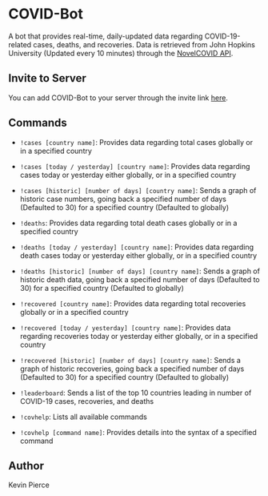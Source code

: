 # COVID-Bot
A bot that provides real-time, daily-updated data regarding COVID-19-related cases, deaths, and recoveries. Data is retrieved from John Hopkins University (Updated every 10 minutes) through the [NovelCOVID API](https://documenter.getpostman.com/view/11144369/Szf6Z9B3?version=latest#intro).

## Invite to Server
You can add COVID-Bot to your server through the invite link [here](https://discord.com/oauth2/authorize?client_id=705488136737914991&scope=bot).

## Commands
- ```!cases [country name]```: Provides data regarding total cases globally or in a specified country
- ```!cases [today / yesterday] [country name]```: Provides data regarding cases today or yesterday either globally, or in a specified country
- ```!cases [historic] [number of days] [country name]```: Sends a graph of historic case numbers, going back a specified number of days (Defaulted to 30) for a specified country (Defaulted to globally)

- ```!deaths```: Provides data regarding total death cases globally or in a specified country
- ```!deaths [today / yesterday] [country name]```: Provides data regarding death cases today or yesterday either globally, or in a specified country
- ```!deaths [historic] [number of days] [country name]```: Sends a graph of historic death data, going back a specified number of days (Defaulted to 30) for a specified country (Defaulted to globally)

- ```!recovered [country name]```: Provides data regarding total recoveries globally or in a specified country
- ```!recovered [today / yesterday] [country name]```: Provides data regarding recoveries today or yesterday either globally, or in a specified country
- ```!recovered [historic] [number of days] [country name]```: Sends a graph of historic recoveries, going back a specified number of days (Defaulted to 30) for a specified country (Defaulted to globally)

- ```!leaderboard```: Sends a list of the top 10 countries leading in number of COVID-19 cases, recoveries, and deaths

- ```!covhelp```: Lists all available commands
- ```!covhelp [command name]```: Provides details into the syntax of a specified command

## Author
Kevin Pierce